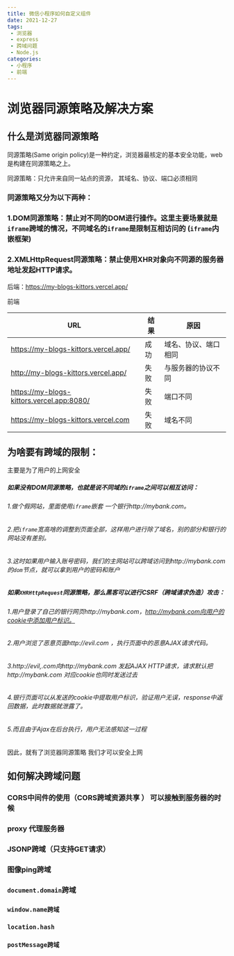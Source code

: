 ```yaml
---
title: 微信小程序如何自定义组件
date: 2021-12-27
tags:
 - 浏览器 
 - express
 - 跨域问题
 - Node.js
categories:
 - 小程序
 - 前端
---
```

# 浏览器同源策略及解决方案

## 什么是浏览器同源策略

同源策略(Same origin policy)是一种约定，浏览器最核定的基本安全功能，web是构建在同源策略之上。

同源策略：只允许来自同一站点的资源， 其域名、协议、端口必须相同

### 同源策略又分为以下两种：

### 1.DOM同源策略：禁止对不同的DOM进行操作。这里主要场景就是`iframe`跨域的情况，不同域名的`iframe`是限制互相访问的  (`iframe`内嵌框架)

### 2.XMLHttpRequest同源策略：禁止使用XHR对象向不同源的服务器地址发起HTTP请求。



后端：https://my-blogs-kittors.vercel.app/

前端

| URL                                       | 结果 | 原因                 |
| ----------------------------------------- | ---- | -------------------- |
| https://my-blogs-kittors.vercel.app/      | 成功 | 域名、协议、端口相同 |
| http://my-blogs-kittors.vercel.app/       | 失败 | 与服务器的协议不同   |
| https://my-blogs-kittors.vercel.app:8080/ | 失败 | 端口不同             |
| https://my-blogs-kittors.vercel.com       | 失败 | 域名不同             |



## 为啥要有跨域的限制：

主要是为了用户的上网安全

##### 如果没有DOM同源策略，也就是说不同域的`iframe`之间可以相互访问：

###### 1.做个假网站，里面使用`iframe`嵌套 一个银行http://mybank.com。

###### 2.把`iframe`宽高啥的调整到页面全部，这样用户进行除了域名，别的部分和银行的网站没有差别。

###### 3.这时如果用户输入账号密码，我们的主网站可以跨域访问到http://mybank.com的`dom`节点，就可以拿到用户的密码和账户

##### 如果`XHRHttpRequest`同源策略，那么黑客可以进行CSRF（跨域请求伪造）攻击：

###### 1.用户登录了自己的银行网页http://mybank.com，http://mybank.com向用户的cookie中添加用户标识。

###### 2.用户浏览了恶意页面http://evil.com ，执行页面中的恶意AJAX请求代码。

###### 3.http://evil,.com向http://mybank.com 发起AJAX HTTP请求，请求默认把http://mybank.com 对应cookie也同时发送过去

###### 4.银行页面可以从发送的cookie中提取用户标识，验证用户无误，response中返回数据，此时数据就泄露了。

###### 5.而且由于Ajax在后台执行，用户无法感知这一过程

因此，就有了浏览器同源策略  我们才可以安全上网



## 如何解决跨域问题

### CORS中间件的使用（CORS跨域资源共享 ）  可以接触到服务器的时候



### proxy 代理服务器 



### JSONP跨域（只支持GET请求）



### 图像ping跨域



### `document.domain`跨域



### `window.name跨域`



### `location.hash`



### `postMessage跨域`
